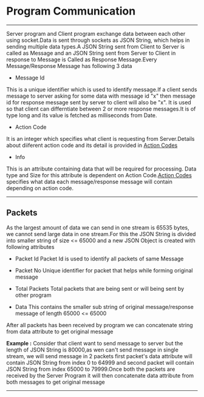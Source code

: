 # Program Communication

---

Server program and Client program exchange data between each other using socket.Data is sent through sockets as JSON String, which helps in sending multiple data types.A JSON String sent from Client to Server is called as Message and an JSON String sent from Server to Client in response to Message is Called as Response Message.Every Message/Response Message has following 3 data

* Message Id

This is a unique identifier which is used to identify message.If a client sends message to server asking for some data with message id "x" then message id for response message sent by server to client will also be "x". It is used so that client can differntiate between 2 or more response messages.It is of type long and its value is fetched as milliseconds from Date.

* Action Code

It is an integer which specifies what client is requesting from Server.Details about diiferent action code and its detail is provided in [Action Codes](Action%20Codes.md)

* Info

This is an attribute containing data that will be required for processing. Data type and Size for this attribute is dependent on Action Code.[Action Codes](Action%20Codes.md) specifies what data each message/response message will contain depending on action code.

---

## Packets

As the largest amount of data we can send in one stream is 65535 bytes, we cannot send large data in one stream.For this the JSON String is divided into smaller string of size <= 65000 and a new JSON Object is created with following attributes

* Packet Id
Packet Id is used to identify all packets of same Message

* Packet No 
Unique identifier for packet that helps while forming original message

* Total Packets
Total packets that are being sent or will being sent by other program

* Data
This contains the smaller sub string of original message/response message of length 65000 <= 65000

After all packets has been received by program we can concatenate string from data attribute to get original message


**Example :** Consider that client want to send message to server but the length of JSON String is 80000,as wen can't send message in single stream, we will send message in 2 packets first packet's data attribute will contain JSON String from index 0 to 64999 and second packet will contain JSON String from index 65000 to 79999.Once both the packets are received by the Server Program it will then concatenate data attribute from both messages to get original message

---